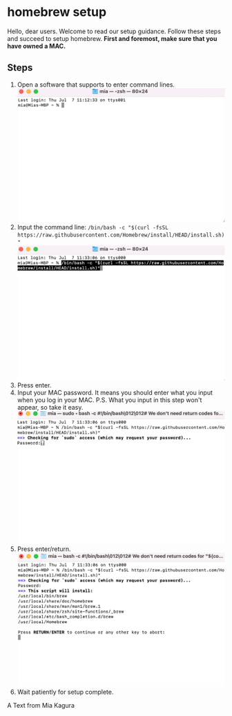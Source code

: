 # homebrew setup
Hello, dear users. Welcome to read our setup guidance. Follow these steps and succeed to setup homebrew.
**First and foremost, make sure that you have owned a MAC.**

## Steps
1. Open a software that supports to enter command lines.
 ![Tux, the Linux mascot](/quick-start/setup-homebrew-step1.png)
2. Input the command line:
`/bin/bash -c "$(curl -fsSL https://raw.githubusercontent.com/Homebrew/install/HEAD/install.sh)"`
 ![Tux, the Linux mascot](/quick-start/setup-homebrew-step2.png)
3. Press enter.
4. Input your MAC password. It means you should enter what you input when you log in your MAC.
P.S. What you input in this step won't appear, so take it easy.
 ![Tux, the Linux mascot](/quick-start/setup-homebrew-step4.png)
5. Press enter/return.
 ![Tux, the Linux mascot](/quick-start/setup-homebrew-step5.png)
6. Wait patiently for setup complete.

A Text from Mia Kagura
